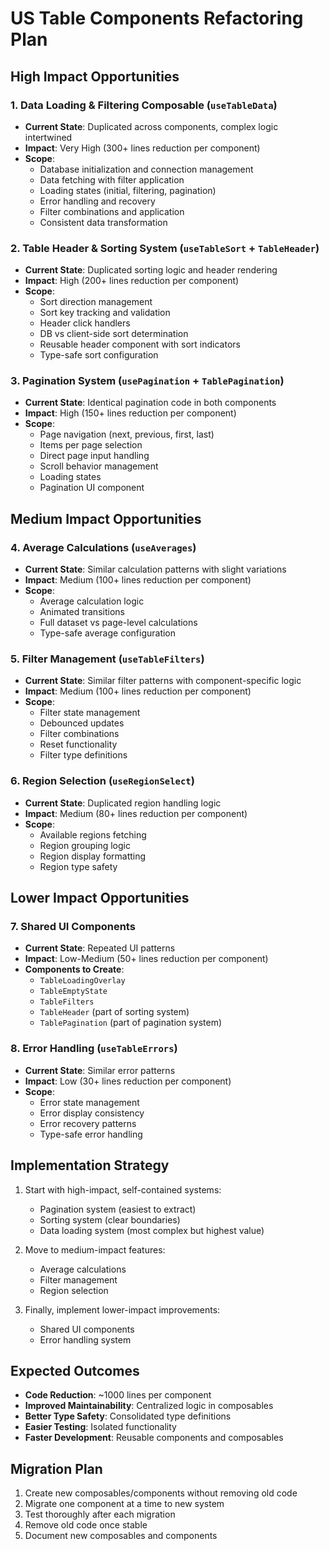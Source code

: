 # US Table Components Refactoring Plan

## High Impact Opportunities

### 1. Data Loading & Filtering Composable (`useTableData`)

- **Current State**: Duplicated across components, complex logic intertwined
- **Impact**: Very High (300+ lines reduction per component)
- **Scope**:
  - Database initialization and connection management
  - Data fetching with filter application
  - Loading states (initial, filtering, pagination)
  - Error handling and recovery
  - Filter combinations and application
  - Consistent data transformation

### 2. Table Header & Sorting System (`useTableSort` + `TableHeader`)

- **Current State**: Duplicated sorting logic and header rendering
- **Impact**: High (200+ lines reduction per component)
- **Scope**:
  - Sort direction management
  - Sort key tracking and validation
  - Header click handlers
  - DB vs client-side sort determination
  - Reusable header component with sort indicators
  - Type-safe sort configuration

### 3. Pagination System (`usePagination` + `TablePagination`)

- **Current State**: Identical pagination code in both components
- **Impact**: High (150+ lines reduction per component)
- **Scope**:
  - Page navigation (next, previous, first, last)
  - Items per page selection
  - Direct page input handling
  - Scroll behavior management
  - Loading states
  - Pagination UI component

## Medium Impact Opportunities

### 4. Average Calculations (`useAverages`)

- **Current State**: Similar calculation patterns with slight variations
- **Impact**: Medium (100+ lines reduction per component)
- **Scope**:
  - Average calculation logic
  - Animated transitions
  - Full dataset vs page-level calculations
  - Type-safe average configuration

### 5. Filter Management (`useTableFilters`)

- **Current State**: Similar filter patterns with component-specific logic
- **Impact**: Medium (100+ lines reduction per component)
- **Scope**:
  - Filter state management
  - Debounced updates
  - Filter combinations
  - Reset functionality
  - Filter type definitions

### 6. Region Selection (`useRegionSelect`)

- **Current State**: Duplicated region handling logic
- **Impact**: Medium (80+ lines reduction per component)
- **Scope**:
  - Available regions fetching
  - Region grouping logic
  - Region display formatting
  - Region type safety

## Lower Impact Opportunities

### 7. Shared UI Components

- **Current State**: Repeated UI patterns
- **Impact**: Low-Medium (50+ lines reduction per component)
- **Components to Create**:
  - `TableLoadingOverlay`
  - `TableEmptyState`
  - `TableFilters`
  - `TableHeader` (part of sorting system)
  - `TablePagination` (part of pagination system)

### 8. Error Handling (`useTableErrors`)

- **Current State**: Similar error patterns
- **Impact**: Low (30+ lines reduction per component)
- **Scope**:
  - Error state management
  - Error display consistency
  - Error recovery patterns
  - Type-safe error handling

## Implementation Strategy

1. Start with high-impact, self-contained systems:

   - Pagination system (easiest to extract)
   - Sorting system (clear boundaries)
   - Data loading system (most complex but highest value)

2. Move to medium-impact features:

   - Average calculations
   - Filter management
   - Region selection

3. Finally, implement lower-impact improvements:
   - Shared UI components
   - Error handling system

## Expected Outcomes

- **Code Reduction**: ~1000 lines per component
- **Improved Maintainability**: Centralized logic in composables
- **Better Type Safety**: Consolidated type definitions
- **Easier Testing**: Isolated functionality
- **Faster Development**: Reusable components and composables

## Migration Plan

1. Create new composables/components without removing old code
2. Migrate one component at a time to new system
3. Test thoroughly after each migration
4. Remove old code once stable
5. Document new composables and components
